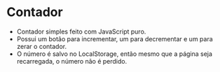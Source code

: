 # Contador

- Contador simples feito com JavaScript puro.
- Possui um botão para incrementar, um para decrementar e um para zerar o contador. 
- O número é salvo no LocalStorage, então mesmo que a página seja recarregada, o número não é perdido.